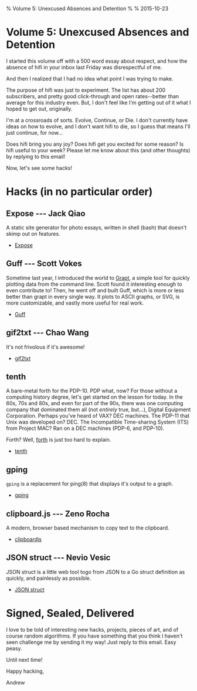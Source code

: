 % Volume 5: Unexcused Absences and Detention
%
% 2015-10-23

# Volume 5: Unexcused Absences and Detention

I started this volume off with a 500 word essay about respect, and
how the absence of hifi in your inbox last Friday was disrespectful
of me.

And then I realized that I had no idea what point I was trying to
make.

The purpose of hifi was just to experiment. The list has about 200
subscribers, and pretty good click-through and open rates--better
than average for this industry even. But, I don't feel like I'm
getting out of it what I hoped to get out, originally.

I'm at a crossroads of sorts. Evolve, Continue, or Die. I don't
currently have ideas on how to evolve, and I don't want hifi to die,
so I guess that means I'll just continue, for now...

Does hifi bring you any joy? Does hifi get you excited for some
reason? Is hifi useful to your week? Please let me know about this
(and other thoughts) by replying to this email!

Now, let's see some hacks!


# Hacks (in no particular order)

## Expose --- Jack Qiao

A static site generator for photo essays, written in shell (bash) that
doesn't skimp out on features.

* [Expose](https://github.com/Jack000/Expose)

## Guff --- Scott Vokes

Sometime last year, I introduced the world to
[Grapt](http://sigusr2.net/grapt.html), a simple tool for quickly
plotting data from the command line. Scott found it interesting enough
to even contribute to! Then, he went off and built Guff, which is more
or less better than grapt in every single way. It plots to ASCII
graphs, or SVG, is more customizable, and vastly more useful for real
work.

* [Guff](https://github.com/silentbicycle/guff)

## gif2txt --- Chao Wang

It's not frivolous if it's awesome!

* [gif2txt](https://github.com/hit9/gif2txt)

## tenth

A bare-metal forth for the PDP-10. PDP what, now? For those without a
computing history degree, let's get started on the lesson for
today. In the 60s, 70s and 80s, and even for part of the 90s, there
was one computing company that dominated them all (not *entirely*
true, but...), Digital Equipment Corporation. Perhaps you've heard of
VAX? DEC machines. The PDP-11 that Unix was developed on? DEC. The
Incompatible Time-sharing System (ITS) from Project MAC? Ran on a DEC
machines (PDP-6, and PDP-10).

Forth? Well,
[forth](https://en.wikipedia.org/wiki/Forth_%28programming_language%29)
is just too hard to explain.

* [tenth](https://github.com/aap/tenth)

## gping

`gping` is a replacement for ping(8) that displays it's output to a
graph.

* [gping](https://github.com/orf/gping)

## clipboard.js --- Zeno Rocha

A modern, browser based mechanism to copy text to the clipboard.

* [clipboardjs](http://clipboardjs.com/)

## JSON struct --- Nevio Vesic

JSON struct is a little web tool togo from JSON to a Go struct
definition as quickly, and painlessly as possible.

* [JSON struct](http://www.jsonstruct.com/)


# Signed, Sealed, Delivered

I love to be told of interesting new hacks, projects, pieces of art, and
of course random algorithms. If you have something that you think I haven't
seen challenge me by sending it my way! Just reply to this email. Easy peasy.

Until next time!

Happy hacking,

Andrew


